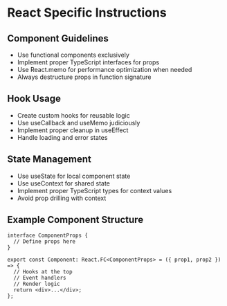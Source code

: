 # React Specific Instructions

## Component Guidelines

- Use functional components exclusively
- Implement proper TypeScript interfaces for props
- Use React.memo for performance optimization when needed
- Always destructure props in function signature

## Hook Usage

- Create custom hooks for reusable logic
- Use useCallback and useMemo judiciously
- Implement proper cleanup in useEffect
- Handle loading and error states

## State Management

- Use useState for local component state
- Use useContext for shared state
- Implement proper TypeScript types for context values
- Avoid prop drilling with context

## Example Component Structure

```tsx
interface ComponentProps {
  // Define props here
}

export const Component: React.FC<ComponentProps> = ({ prop1, prop2 }) => {
  // Hooks at the top
  // Event handlers
  // Render logic
  return <div>...</div>;
};
```
